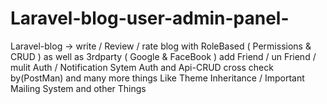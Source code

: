# Laravel-blog-user-admin-panel-
Laravel-blog -> write / Review / rate  blog with  RoleBased ( Permissions &amp; CRUD ) as well as 3rdparty ( Google &amp; FaceBook )
add Friend / un Friend / mulit Auth / Notification Sytem
Auth and Api-CRUD  cross check by(PostMan) and many more things
Like Theme Inheritance / Important Mailing System and other Things
